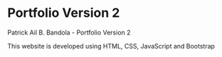 # Portfolio Version 2

Patrick Ail B. Bandola - Portfolio Version 2

This website is developed using HTML, CSS, JavaScript and Bootstrap
